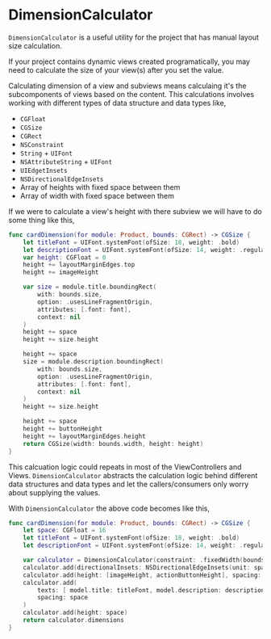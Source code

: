 #  DimensionCalculator

`DimensionCalculator` is a useful utility for the project that has manual layout size calculation. 

If your project contains dynamic views created programatically, you may need to calculate the size of your view(s) after you set the value.

Calculating dimension of a view and subviews means calculaing it's the subcomponents of views based on the content. This calculations involves working with different types of data structure and data types like,

- `CGFloat`
- `CGSize`
- `CGRect`
- `NSConstraint`
- `String` + `UIFont`
- `NSAttributeString` + `UIFont`
- `UIEdgetInsets`
- `NSDirectionalEdgeInsets`
- Array of heights with fixed space between them
- Array of width with fixed space between them

If we were to calculate a view's height with there subview we will have to do some thing like this,

```swift
func cardDimension(for module: Product, bounds: CGRect) -> CGSize {
    let titleFont = UIFont.systemFont(ofSize: 18, weight: .bold)
    let descriptionFont = UIFont.systemFont(ofSize: 14, weight: .regular)
    var height: CGFloat = 0
    height += layoutMarginEdges.top
    height += imageHeight

    var size = module.title.boundingRect(
        with: bounds.size, 
        option: .usesLineFragmentOrigin, 
        attributes: [.font: font],
        context: nil
    )
    height += space
    height += size.height

    height += space
    size = module.description.boundingRect(
        with: bounds.size, 
        option: .usesLineFragmentOrigin, 
        attributes: [.font: font],
        context: nil
    )
    height += size.height

    height += space
    height += buttonHeight
    height += layoutMarginEdges.height
    return CGSize(width: bounds.width, height: height)
}
```

This calcuation logic could repeats in most of the ViewControllers and Views. `DimensionCalculator` abstracts the calculation logic behind different data structures and data types and let the callers/consumers only worry about supplying the values.

With `DimensionCalculator` the above code becomes like this,

```swift
func cardDimension(for module: Product, bounds: CGRect) -> CGSize {
    let space: CGFloat = 16
    let titleFont = UIFont.systemFont(ofSize: 18, weight: .bold)
    let descriptionFont = UIFont.systemFont(ofSize: 14, weight: .regular)

    var calculator = DimensionCalculator(constraint: .fixedWidth(bounds.width - .space))
    calculator.add(directionalInsets: NSDirectionalEdgeInsets(unit: space))
    calculator.add(height: [imageHeight, actionButtonHeight], spacing: spacing)
    calculator.add(
        texts: [ model.title: titleFont, model.description: descriptionFont ],
        spacing: space
    )
    calculator.add(height: space)
    return calculator.dimensions
}
```
